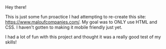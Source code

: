 Hey there!

This is just some fun proactice I had attempting to re-create this site: https://www.maloufcompanies.com/.
My goal was to ONLY use HTML and CSS. I haven't gotten to making it mobile friendly just yet.

I had a lot of fun with this project and thought it was a really good test of my skills!  
